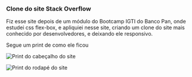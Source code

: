 ### Clone do site Stack Overflow

Fiz esse site depois de um módulo do Bootcamp IGTI do Banco Pan, onde estudei css flex-box, e apliquiei nesse site, criando um clone do site mais conhecido por desenvolvedores, e deixando ele responsivo.

Segue um print de como ele ficou

![Print do cabeçalho do site](https://link)

![Print do rodapé do site](https://link)
